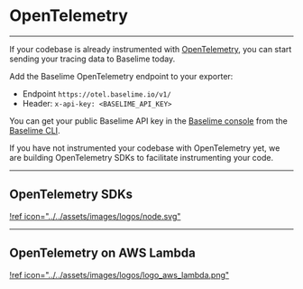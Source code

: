 # OpenTelemetry

---

If your codebase is already instrumented with [OpenTelemetry](https://opentelemetry.io/), you can start sending your tracing data to Baselime today.

Add the Baselime OpenTelemetry endpoint to your exporter:
- Endpoint `https://otel.baselime.io/v1/`
- Header: `x-api-key: <BASELIME_API_KEY>` 

You can get your public Baselime API key in the [Baselime console](https://console.baselime.io) from the [Baselime CLI](../../cli/install.md).

If you have not instrumented your codebase with OpenTelemetry yet, we are building OpenTelemetry SDKs to facilitate instrumenting your code.

---

## OpenTelemetry SDKs

[!ref icon="../../assets/images/logos/node.svg"](./node.js.md)

---

## OpenTelemetry on AWS Lambda
[!ref icon="../../assets/images/logos/logo_aws_lambda.png"](./aws-lambda/node.js.md)

